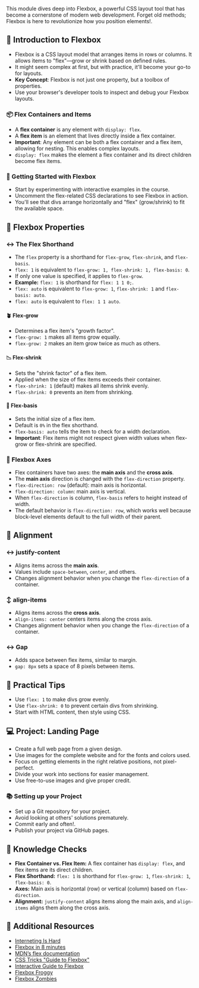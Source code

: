 This module dives deep into Flexbox, a powerful CSS layout tool that has become a cornerstone of modern web development. Forget old methods; Flexbox is here to revolutionize how you position elements!.

## 🚀 Introduction to Flexbox

- Flexbox is a CSS layout model that arranges items in rows or columns. It allows items to "flex"—grow or shrink based on defined rules.
- It might seem complex at first, but with practice, it'll become your go-to for layouts.
- **Key Concept**: Flexbox is not just one property, but a toolbox of properties.
- Use your browser's developer tools to inspect and debug your Flexbox layouts.

### 📦 Flex Containers and Items

- A **flex container** is any element with `display: flex`.
- A **flex item** is an element that lives directly inside a flex container.
- **Important**: Any element can be both a flex container and a flex item, allowing for nesting. This enables complex layouts.
- `display: flex` makes the element a flex container and its direct children become flex items.

### 🔨 Getting Started with Flexbox

- Start by experimenting with interactive examples in the course.
- Uncomment the flex-related CSS declarations to see Flexbox in action.
- You'll see that divs arrange horizontally and "flex" (grow/shrink) to fit the available space.

## 📏 Flexbox Properties

### ↔️ The Flex Shorthand

- The `flex` property is a shorthand for `flex-grow`, `flex-shrink`, and `flex-basis`.
- `flex: 1` is equivalent to `flex-grow: 1, flex-shrink: 1, flex-basis: 0`.
- If only one value is specified, it applies to `flex-grow`.
- **Example:** `flex: 1` is shorthand for `flex: 1 1 0;`.
- `flex: auto` is equivalent to `flex-grow: 1`, `flex-shrink: 1` and `flex-basis: auto`.
- `flex: auto` is equivalent to `flex: 1 1 auto`.

#### 🪴 Flex-grow

- Determines a flex item's "growth factor".
- `flex-grow: 1` makes all items grow equally.
- `flex-grow: 2` makes an item grow twice as much as others.

#### 📉 Flex-shrink

- Sets the "shrink factor" of a flex item.
- Applied when the size of flex items exceeds their container.
- `flex-shrink: 1` (default) makes all items shrink evenly.
- `flex-shrink: 0` prevents an item from shrinking.

#### 📐 Flex-basis

- Sets the initial size of a flex item.
- Default is `0%` in the flex shorthand.
- `flex-basis: auto` tells the item to check for a width declaration.
- **Important**: Flex items might not respect given width values when flex-grow or flex-shrink are specified.

### 🧭 Flexbox Axes

- Flex containers have two axes: the **main axis** and the **cross axis**.
- The **main axis** direction is changed with the `flex-direction` property.
- `flex-direction: row` (default): main axis is horizontal.
- `flex-direction: column`: main axis is vertical.
- When `flex-direction` is column, `flex-basis` refers to height instead of width.
- The default behavior is `flex-direction: row`, which works well because block-level elements default to the full width of their parent.

## 🧮 Alignment

### ↔️ justify-content

- Aligns items across the **main axis**.
- Values include `space-between`, `center`, and others.
- Changes alignment behavior when you change the `flex-direction` of a container.

### ↕️ align-items

- Aligns items across the **cross axis**.
- `align-items: center` centers items along the cross axis.
- Changes alignment behavior when you change the `flex-direction` of a container.

### ↔️ Gap

- Adds space between flex items, similar to margin.
- `gap: 8px` sets a space of 8 pixels between items.

## 📝 Practical Tips

- Use `flex: 1` to make divs grow evenly.
- Use `flex-shrink: 0` to prevent certain divs from shrinking.
- Start with HTML content, then style using CSS.

## 💻 Project: Landing Page

- Create a full web page from a given design.
- Use images for the complete website and for the fonts and colors used.
- Focus on getting elements in the right relative positions, not pixel-perfect.
- Divide your work into sections for easier management.
- Use free-to-use images and give proper credit.

### 📚 Setting up your Project

- Set up a Git repository for your project.
- Avoid looking at others' solutions prematurely.
- Commit early and often!.
- Publish your project via GitHub pages.

## 🤔 Knowledge Checks

- **Flex Container vs. Flex Item:** A flex container has `display: flex`, and flex items are its direct children.
- **Flex Shorthand:** `flex: 1` is shorthand for `flex-grow: 1`, `flex-shrink: 1`, `flex-basis: 0`.
- **Axes:** Main axis is horizontal (row) or vertical (column) based on `flex-direction`.
- **Alignment:** `justify-content` aligns items along the main axis, and `align-items` aligns them along the cross axis.

## 🔗 Additional Resources

- [Interneting Is Hard](https://www.internetingishard.com/html-and-css/flexbox/)
- [Flexbox in 8 minutes](https://www.youtube.com/watch?v=k32voqQhXl8)
- [MDN’s flex documentation](https://developer.mozilla.org/en-US/docs/Web/CSS/flex)
- [CSS Tricks "Guide to Flexbox"](https://css-tricks.com/snippets/css/a-guide-to-flexbox/)
- [Interactive Guide to Flexbox](https://www.joshwcomeau.com/css/interactive-guide-to-flexbox/)
- [Flexbox Froggy](https://flexboxfroggy.com/)
- [Flexbox Zombies](https://mastery.games/p/flexbox-zombies)
